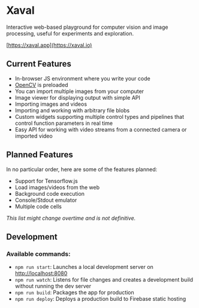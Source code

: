 # Xaval

Interactive web-based playground for computer vision and image processing, useful for experiments and exploration.

[https://xaval.app](https://xaval.io)

## Current Features

- In-browser JS environment where you write your code
- [OpenCV](https://docs.opencv.org/3.4.1/d5/d10/tutorial_js_root.html) is preloaded
- You can import multiple images from your computer
- Image viewer for displaying output with simple API
- Importing images and videos
- Importing and working with arbitrary file blobs
- Custom widgets supporting multiple control types and pipelines that control function parameters in real time
- Easy API for working with video streams from a connected camera or imported video

## Planned Features

In no particular order, here are some of the features planned:

- Support for Tensorflow.js
- Load images/videos from the web
- Background code execution
- Console/Stdout emulator
- Multiple code cells

*This list might change overtime and is not definitive.*

## Development

### Available commands:

- `npm run start`: Launches a local development server on [http://localhost:8080](http://localhost:8080)
- `npm run watch`: Listens for file changes and creates a development build without running the dev server
- `npm run build`: Packages the app for production
- `npm run deploy`: Deploys a production build to Firebase static hosting
